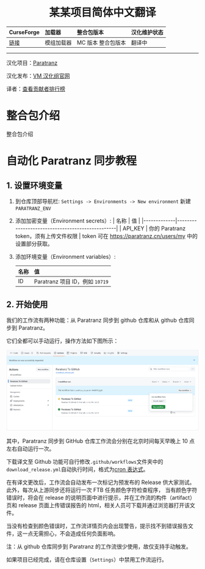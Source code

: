 <div align="center"> 
   <h1>某某项目简体中文翻译</h1>
</div>

| CurseForge     | 加载器     | 整合包版本         | 汉化维护状态 |
| :------------- | :--------- | :----------------- | :----------- |
| [链接](原链接) | 模组加载器 | MC 版本 整合包版本 | 翻译中       |

---

汉化项目：[Paratranz](https://paratranz.cn/projects/项目)

汉化发布：[VM 汉化组官网](https://vmct-cn.top/modpacks/项目)

译者：[查看贡献者排行榜](https://paratranz.cn/projects/项目/leaderboard)

# 整合包介绍

整合包介绍

# 自动化 Paratranz 同步教程

## 1. 设置环境变量

1. 到仓库顶部导航栏: `Settings -> Environments -> New environment` 新建 `PARATRANZ_ENV`
2. 添加加密变量（Environment secrets）:
   | 名称 | 值 |
   |-------------|-------------------------------------------------|
   | API_KEY | 你的 Paratranz token，须有上传文件权限 |
   token 可在 <https://paratranz.cn/users/my> 中的设置部分获取。
3. 添加环境变量（Environment variables）:

   | 名称 | 值                              |
   | ---- | ------------------------------- |
   | ID   | Paratranz 项目 ID，例如 `10719` |

## 2. 开始使用

我们的工作流有两种功能：从 Paratranz 同步到 github 仓库和从 github 仓库同步到 Paratranz。

它们全都可以手动运行，操作方法如下图所示：

![](.github/action.png)

其中，Paratranz 同步到 GitHub 仓库工作流会分别在北京时间每天早晚上 10 点左右自动运行一次。

下载译文至 Github 功能可自行修改`.github/workflows`文件夹中的`download_release.yml`自动执行时间，格式为[cron 表达式](https://blog.csdn.net/Stromboli/article/details/141962560)。

在有译文更改后，工作流会自动发布一次标记为预发布的 Release 供大家测试。此外，每次从上游同步还将运行一次 FTB 任务颜色字符检查程序，
当有颜色字符错误时，将会在 release 的说明页面中进行提示，并在工作流的构件（artifact）页和 release 页面上传错误报告的 html，相关人员可下载并通过浏览器打开该文件。

当没有检查到颜色错误时，工作流详情页内会出现警告，提示找不到错误报告文件，这一点无需担心，不会造成任何负面影响。

注：从 github 仓库同步到 Paratranz 的工作流很少使用，故仅支持手动触发。

如果项目已经完成，请在仓库设置（`Settings`）中禁用工作流运行。
